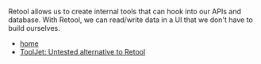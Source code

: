 
Retool allows us to create internal tools that can hook into our APIs and database. With Retool, we can read/write data in a UI that we don't have to build ourselves.
- [home](https://retool.com/)
- [ToolJet: Untested alternative to Retool](https://tooljet.io/)
